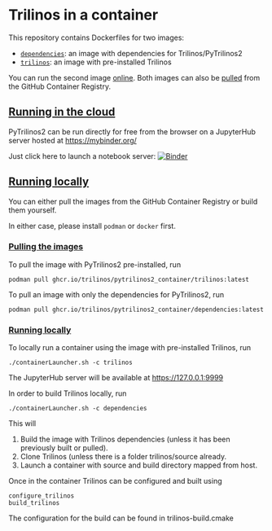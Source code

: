 # Trilinos in a container

This repository contains Dockerfiles for two images:

- [`dependencies`](https://github.com/users/trilinos/packages/container/package/dependencies): an image with dependencies for Trilinos/PyTrilinos2
- [`trilinos`](https://github.com/users/trilinos/packages/container/package/trilinos): an image with pre-installed Trilinos

You can run the second image [online](#runOnBinder).
Both images can also be [pulled](#pull) from the GitHub Container Registry.


## [Running in the cloud](#runOnBinder)

PyTrilinos2 can be run directly for free from the browser on a JupyterHub server hosted at https://mybinder.org/

Just click here to launch a notebook server:
[![Binder](http://mybinder.org/badge_logo.svg)](https://mybinder.org/v2/gh/trilinos/pytrilinos2_container/binder)


## [Running locally](#runningLocally)

You can either pull the images from the GitHub Container Registry or build them yourself.

In either case, please install `podman` or `docker` first.


### [Pulling the images](#pull)

To pull the image with PyTrilinos2 pre-installed, run
```
podman pull ghcr.io/trilinos/pytrilinos2_container/trilinos:latest
```

To pull an image with only the dependencies for PyTrilinos2, run
```
podman pull ghcr.io/trilinos/pytrilinos2_container/dependencies:latest
```

### [Running locally](#local)

To locally run a container using the image with pre-installed Trilinos, run
```
./containerLauncher.sh -c trilinos
```
The JupyterHub server will be available at https://127.0.0.1:9999

In order to build Trilinos locally, run
```
./containerLauncher.sh -c dependencies
```
This will
1) Build the image with Trilinos dependencies (unless it has been previously built or pulled).
2) Clone Trilinos (unless there is a folder trilinos/source already.
3) Launch a container with source and build directory mapped from host.

Once in the container Trilinos can be configured and built using
```
configure_trilinos
build_trilinos
```
The configuration for the build can be found in trilinos-build.cmake
